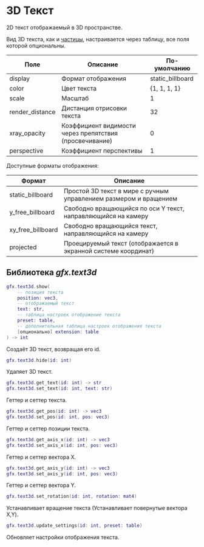 # 3D Текст

2D текст отображаемый в 3D пространстве.

Вид 3D текста, как и [частицы](particles.md), настраивается через таблицу, все поля которой опциональны.

| Поле            | Описание                                                | По-умолчанию      |
| --------------- | ------------------------------------------------------- | ----------------- |
| display         | Формат отображения                                      | static_billboard  |
| color           | Цвет текста                                             | {1, 1, 1, 1}      |
| scale           | Масштаб                                                 | 1                 |
| render_distance | Дистанция отрисовки текста                              | 32                |
| xray_opacity    | Коэффициент видимости через препятствия (просвечивание) | 0                 |
| perspective     | Коэффициент перспективы                                 | 1                 |

Доступные форматы отображения:

| Формат            | Описание                                                          |
| ----------------- | ----------------------------------------------------------------- |
| static_billboard  | Простой 3D текст в мире с ручным управлением размером и вращением |
| y_free_billboard  | Свободно вращающийся по оси Y текст, направляющийся на камеру     |
| xy_free_billboard | Свободно вращающийся текст, направляющийся на камеру              |
| projected         | Проецируемый текст (отображается в экранной системе координат)    |

## Библиотека *gfx.text3d*

```lua
gfx.text3d.show(
    -- позиция текста
    position: vec3,
    -- отображаемый текст
    text: str,
    -- таблица настроек отображение текста
    preset: table,
    -- дополнительная таблица настроек отображения текста
    [опционально] extension: table
) -> int
```

Создаёт 3D текст, возвращая его id.

```lua
gfx.text3d.hide(id: int)
```

Удаляет 3D текст.

```lua
gfx.text3d.get_text(id: int) -> str
gfx.text3d.set_text(id: int, text: str)
```

Геттер и сеттер текста.

```lua
gfx.text3d.get_pos(id: int) -> vec3
gfx.text3d.set_pos(id: int, pos: vec3)
```

Геттер и сеттер позиции текста.

```lua
gfx.text3d.get_axis_x(id: int) -> vec3
gfx.text3d.set_axis_x(id: int, pos: vec3)
```

Геттер и сеттер вектора X.

```lua
gfx.text3d.get_axis_y(id: int) -> vec3
gfx.text3d.set_axis_y(id: int, pos: vec3)
```

Геттер и сеттер вектора Y.

```lua
gfx.text3d.set_rotation(id: int, rotation: mat4)
```

Устанавливает вращение текста (Устанавливает повернутые вектора X,Y).

```lua
gfx.text3d.update_settings(id: int, preset: table)
```

Обновляет настройки отображения текста.
